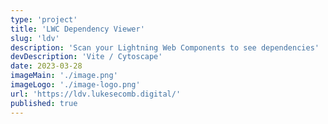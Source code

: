 ```yaml
---
type: 'project'
title: 'LWC Dependency Viewer'
slug: 'ldv'
description: 'Scan your Lightning Web Components to see dependencies'
devDescription: 'Vite / Cytoscape'
date: 2023-03-28
imageMain: './image.png'
imageLogo: './image-logo.png'
url: 'https://ldv.lukesecomb.digital/'
published: true
---
```

